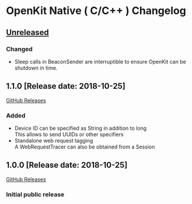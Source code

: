 # OpenKit Native ( C/C++ ) Changelog

## [Unreleased](https://github.com/Dynatrace/openkit-native/compare/v1.1.0...release/1.1)

### Changed
- Sleep calls in BeaconSender are interruptible to ensure OpenKit can be shutdown in time.

## 1.1.0 [Release date: 2018-10-25]
[GitHub Releases](https://github.com/Dynatrace/openkit-native/releases/tag/v1.1.0)

### Added
- Device ID can be specified as String in addition to long  
  This allows to send UUIDs or other specifiers
- Standalone web request tagging  
  A WebRequestTracer can also be obtained from a Session

## 1.0.0 [Release date: 2018-10-25]
[GitHub Releases](https://github.com/Dynatrace/openkit-native/releases/tag/v1.0.0)

### Initial public release